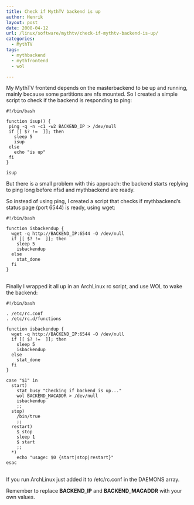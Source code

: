 ```yaml
---
title: Check if MythTV backend is up
author: Henrik
layout: post
date: 2008-04-12
url: /linux/software/mythtv/check-if-mythtv-backend-is-up/
categories:
  - MythTV
tags:
  - mythbackend
  - mythfrontend
  - wol

---
```

My MythTV frontend depends on the masterbackend to be up and running, mainly because some partitions are nfs mounted. So I created a simple script to check if the backend is responding to ping:<!--more-->

<pre>
<code class="language-bash">#!/bin/bash

function isup() {
 ping -q -n -c1 -w2 BACKEND_IP &gt; /dev/null
 if [[ $? !=  ]]; then
   sleep 5
   isup
 else
   echo "is up"
 fi
}

isup</code>
</pre>

But there is a small problem with this approach: the backend starts replying to ping long before nfsd and mythbackend are ready.

So instead of using ping, I created a script that checks if mythbackend&#8217;s status page (port 6544) is ready, using wget:

<pre>
<code class="language-bash">#!/bin/bash

function isbackendup {
  wget -q http://BACKEND_IP:6544 -O /dev/null
  if [[ $? !=  ]]; then
    sleep 5
    isbackendup
  else
    stat_done
  fi
}
</code>
</pre>

Finally I wrapped it all up in an ArchLinux rc script, and use WOL to wake the backend:

<pre>
<code class="language-bash">#!/bin/bash

. /etc/rc.conf
. /etc/rc.d/functions

function isbackendup {
  wget -q http://BACKEND_IP:6544 -O /dev/null
  if [[ $? !=  ]]; then
    sleep 5
    isbackendup
  else
    stat_done
  fi
}

case "$1" in
  start)
    stat_busy "Checking if backend is up..."
    wol BACKEND_MACADDR &gt; /dev/null
    isbackendup
    ;;
  stop)
    /bin/true
    ;;
  restart)
    $ stop
    sleep 1
    $ start
    ;;
  *)
    echo "usage: $0 {start|stop|restart}"
esac
</code>
</pre>

If you run ArchLinux just added it to /etc/rc.conf in the DAEMONS array.

Remember to replace **BACKEND_IP** and **BACKEND_MACADDR** with your own values.
